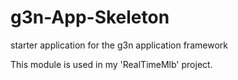 # g3n-App-Skeleton
starter application for the g3n application framework

This module is used in my 'RealTimeMlb' project.
